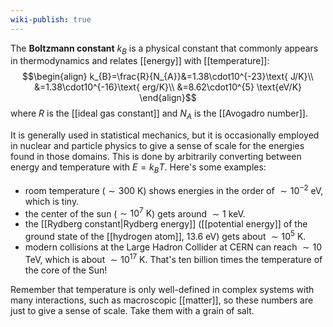 ```yaml
---
wiki-publish: true
---
```

The **Boltzmann constant** $k_{B}$ is a physical constant that commonly appears in thermodynamics and relates [[energy]] with [[temperature]]:
$$\begin{align}
k_{B}=\frac{R}{N_{A}}&=1.38\cdot10^{-23}\text{ J/K}\\
&=1.38\cdot10^{-16}\text{ erg/K}\\
&=8.62\cdot10^{5} \text{eV/K}
\end{align}$$
where $R$ is the [[ideal gas constant]] and $N_{A}$ is the [[Avogadro number]].

It is generally used in statistical mechanics, but it is occasionally employed in nuclear and particle physics to give a sense of scale for the energies found in those domains. This is done by arbitrarily converting between energy and temperature with $E=k_{B}T$. Here's some examples:
- room temperature ($\sim 300\text{ K}$) shows energies in the order of $\sim 10^{-2}\text{ eV}$, which is tiny.
- the center of the sun ($\sim 10^{7}\text{ K}$) gets around $\sim 1\text{ keV}$.
- the [[Rydberg constant|Rydberg energy]] ([[potential energy]] of the ground state of the [[hydrogen atom]], $13.6\text{ eV}$) gets about $\sim 10^{5}\text{ K}$.
- modern collisions at the Large Hadron Collider at CERN can reach $\sim 10\text{ TeV}$, which is about $\sim 10^{17}\text{ K}$. That's ten billion times the temperature of the core of the Sun!

Remember that temperature is only well-defined in complex systems with many interactions, such as macroscopic [[matter]], so these numbers are just to give a sense of scale. Take them with a grain of salt.